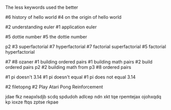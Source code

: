 The less keywords used the better

#6 history of hello world
#4 on the origin of hello world

#2 understanding euler
#1 application euler

#5 dottie number
#5 the dottie number

p2 #3 superfactorial
#7 hyperfactorial
#7 factorial superfactorial
#5 factorial hyperfactorial

#7 #8 ozaner
#1 building ordered pairs
#1 building math pairs
#2 build ordered pairs
p2 #2 building math from
p3 #8 ordered pairs

#1 pi doesn't 3.14
#1 pi doesn't equal
#1 pi does not equal 3.14

#2 filetopng
#2 Play Atari Pong Reinforcement

jdae fkz neapxlsdjb scdq spdudoh adlcep ndn xkt tqe rpemtejax ojohxqdq kp ioxze ftqs zptse rkpae
